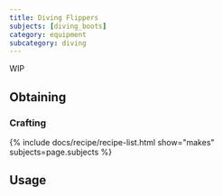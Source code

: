 ```yaml
---
title: Diving Flippers
subjects: [diving_boots]
category: equipment
subcategory: diving
---
```


WIP

Obtaining
---------

### Crafting
{% include docs/recipe/recipe-list.html show="makes" subjects=page.subjects %}

Usage
-----
